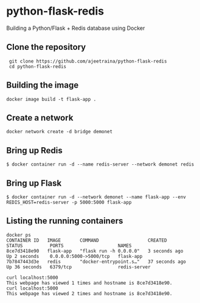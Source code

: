 # python-flask-redis
Building a Python/Flask + Redis database using Docker


## Clone the repository

```
 git clone https://github.com/ajeetraina/python-flask-redis
 cd python-flask-redis
```

## Building the image

```
docker image build -t flask-app .
```

## Create a network

```
docker network create -d bridge demonet
```

## Bring up Redis

```
$ docker container run -d --name redis-server --network demonet redis
```

## Bring up Flask

```
$ docker container run -d --network demonet --name flask-app --env REDIS_HOST=redis-server -p 5000:5000 flask-app
```

## Listing the running containers

```
docker ps
CONTAINER ID   IMAGE       COMMAND                  CREATED          STATUS          PORTS                    NAMES
8ce7d3418e90   flask-app   "flask run -h 0.0.0.0"   3 seconds ago    Up 2 seconds    0.0.0.0:5000->5000/tcp   flask-app
7b7847443d3e   redis       "docker-entrypoint.s…"   37 seconds ago   Up 36 seconds   6379/tcp                 redis-server
```


```
curl localhost:5000
This webpage has viewed 1 times and hostname is 8ce7d3418e90.
curl localhost:5000
This webpage has viewed 2 times and hostname is 8ce7d3418e90.
```
